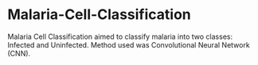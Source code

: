 # Malaria-Cell-Classification
Malaria Cell Classification aimed to classify malaria into two classes: Infected and Uninfected. Method used was Convolutional Neural Network (CNN).
